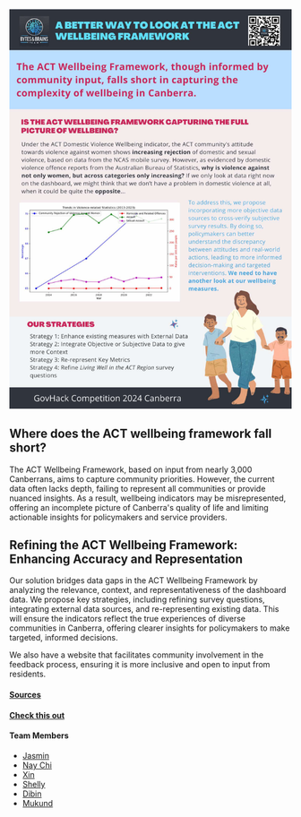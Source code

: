 ![Poster](Poster.jpg)


## Where does the  ACT wellbeing framework fall short?

The ACT Wellbeing Framework, based on input from nearly 3,000 Canberrans, aims to capture community priorities. However, the current data often lacks depth, failing to represent all communities or provide nuanced insights. As a result, wellbeing indicators may be misrepresented, offering an incomplete picture of Canberra's quality of life and limiting actionable insights for policymakers and service providers. 

## Refining the ACT Wellbeing Framework: Enhancing Accuracy and Representation

Our solution bridges data gaps in the ACT Wellbeing Framework by analyzing the relevance, context, and representativeness of the dashboard data. We propose key strategies, including refining survey questions, integrating external data sources, and re-representing existing data. This will ensure the indicators reflect the true experiences of diverse communities in Canberra, offering clearer insights for policymakers to make targeted, informed decisions.

We also have a website that facilitates community involvement in the feedback process, ensuring it is more inclusive and open to input from residents.

#### [Sources](DataList.md)

#### [Check this out](https://dibinjos.github.io/FeedbackWebsite)

#### Team Members
- [Jasmin](linkedin.com/in/jasmin-zhou-a53829293)
- [Nay Chi]()
- [Xin](https://www.linkedin.com/in/xin-wang-0359192ab/)
- [Shelly]()
- [Dibin](linkedin.com/in/dibin-joseph-956b377b)
- [Mukund]()
